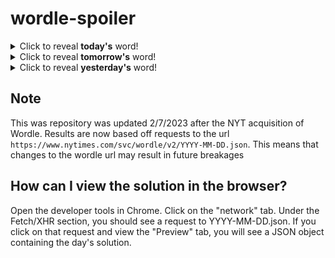 # wordle-spoiler

<details>
  <summary>Click to reveal <b>today's</b> word!</summary>
  <br>
  <b> plumb </b>
</details>

<details>
  <summary>Click to reveal <b>tomorrow's</b> word!</summary>
  <br>
  <b> vying </b>
</details>

<details>
  <summary>Click to reveal <b>yesterday's</b> word!</summary>
  <br>
  <b> patio </b>
</details>

## Note
This was repository was updated 2/7/2023 after the NYT acquisition of Wordle. Results are now based off requests to the url `https://www.nytimes.com/svc/wordle/v2/YYYY-MM-DD.json`. This means that changes to the wordle url may result in future breakages

## How can I view the solution in the browser?
Open the developer tools in Chrome. Click on the "network" tab. Under the Fetch/XHR section, you should see a request to YYYY-MM-DD.json. If you click on that request and view the "Preview" tab, you will see a JSON object containing the day's solution.